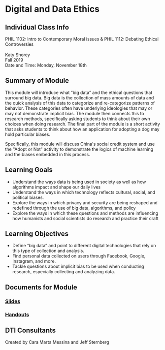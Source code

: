 # Digital and Data Ethics

## Individual Class Info
PHIL 1102: Intro to Contemporary Moral issues & PHIL 1112: Debating Ethical Controversies  
<br>
Katy Shorey
<br>
Fall 2019
<br>
Date and Time: Monday, November 18th
<br>

## Summary of Module
This module will introduce what “big data” and the ethical questions that surround big data. Big data is the collection of mass amounts of data and the quick analysis of this data to categorize and re-categorize patterns of behavior. These categories often have underlying ideologies that may or may not demonstrate implicit bias. The module then connects this to research methods, specifically asking students to think about their own choices when doing research. The final part of the module is a short activity that asks students to think about how an application for adopting a dog may hold particular biases. 

Specifically, this module will discuss China's social credit system and use the "Adopt or Not" activity to demonstrate the logics of machine learning and the biases embedded in this process.

## Learning Goals
- Understand the ways data is being used in society as well as how algorithms impact and shape our daily lives 
- Understand the ways in which technology reflects cultural, social, and political biases. 
- Explore the ways in which privacy and security are being reshaped and redefined through the use of big data, algorithms, and policy
- Explore the ways in which these questions and methods are influencing how humanists and social scientists do research and practice their craft


## Learning Objectives
- Define “big data” and point to different digital technologies that rely on this type of collection and analysis.
- Find personal data collected on users through Facebook, Google, Instagram, and more. 
- Tackle questions about implicit bias to be used when conducting research, especially collecting and analyzing data. 

## Documents for Module

### [Slides](https://github.com/NULabNortheastern/digitalassignmentshowcase/blob/master/data_ethics/philosophy-fall2019-shorey/slides.pdf)

### [Handouts](https://github.com/NULabNortheastern/digitalassignmentshowcase/blob/master/data_ethics/philosophy-fall2019-shorey/handout.pdf)

## DTI Consultants
Created by Cara Marta Messina and Jeff Sternberg
